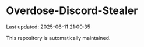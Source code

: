 # Overdose-Discord-Stealer

Last updated: 2025-06-11 21:00:35

This repository is automatically maintained.
